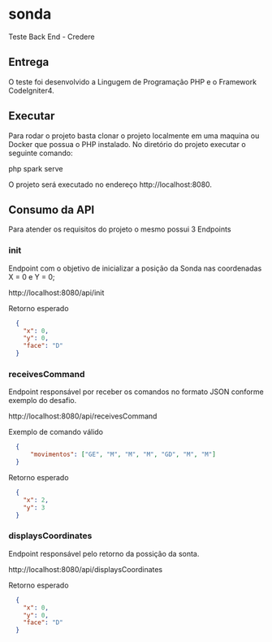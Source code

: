 # sonda
Teste Back End - Credere

## Entrega

O teste foi desenvolvido a Lingugem de Programação PHP e o Framework CodeIgniter4.

## Executar

Para rodar o projeto basta clonar o projeto localmente em uma maquina ou Docker que possua o PHP instalado.
No diretório do projeto executar o seguinte comando:

  php spark serve

O projeto será executado no endereço http://localhost:8080.

## Consumo da API

Para atender os requisitos do projeto o mesmo possui 3 Endpoints

### init

Endpoint com o objetivo de inicializar a posição da Sonda nas coordenadas X = 0 e Y = 0;

http://localhost:8080/api/init

Retorno esperado

```json
  {
    "x": 0,
    "y": 0,
    "face": "D"
  }
```

### receivesCommand

Endpoint responsável por receber os comandos no formato JSON conforme exemplo do desafio.

http://localhost:8080/api/receivesCommand

Exemplo de comando válido

```json
  {
	  "movimentos": ["GE", "M", "M", "M", "GD", "M", "M"]
  }
```

Retorno esperado

```json
  {
    "x": 2,
    "y": 3
  }
```

### displaysCoordinates

Endpoint responsável pelo retorno da possição da sonta.

http://localhost:8080/api/displaysCoordinates

Retorno esperado

```json
  {
    "x": 0,
    "y": 0,
    "face": "D"
  }
```
